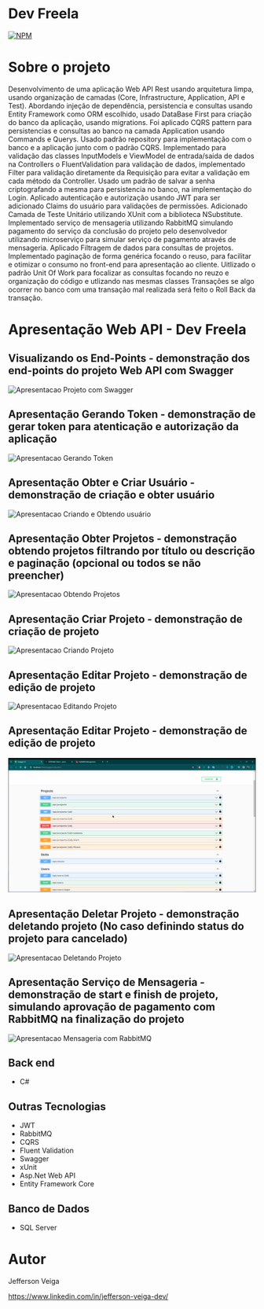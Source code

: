 # Dev Freela

[![NPM](https://img.shields.io/github/license/jehveiga/Blog-api)](https://github.com/jehveiga/dev-freela/blob/main/LICENSE)

# Sobre o projeto

Desenvolvimento de uma aplicação Web API Rest usando arquitetura limpa, usando organização de camadas (Core, Infrastructure, Application, API e Test).
Abordando injeção de dependência, persistencia e consultas usando Entity Framework como ORM escolhido, usado DataBase First para criação do banco da aplicação, usando migrations.
Foi aplicado CQRS pattern para persistencias e consultas ao banco na camada Application usando Commands e Querys.
Usado padrão repository para implementação com o banco e a aplicação junto com o padrão CQRS.
Implementado para validação das classes InputModels e ViewModel de entrada/saida de dados na Controllers o FluentValidation para validação de dados, implementado Filter para validação diretamente da Requisição para evitar a validação em cada método da Controller.
Usado um padrão de salvar a senha criptografando a mesma para persistencia no banco, na implementaçào do Login.
Aplicado autenticação e autorização usando JWT para ser adicionado Claims do usuário para validações de permissões.
Adicionado Camada de Teste Unitário utilizando XUnit com a biblioteca NSubstitute.
Implementado serviço de mensageria utilizando RabbitMQ simulando pagamento do serviço da conclusão do projeto pelo desenvolvedor utilizando microserviço para simular serviço de pagamento através de mensageria.
Aplicado Filtragem de dados para consultas de projetos.
Implementado paginação de forma genérica focando o reuso, para facilitar e otimizar o consumo no front-end para apresentação ao cliente.
Uitlizado o padrão Unit Of Work para focalizar as consultas focando no reuzo e organização do código e utlizando nas mesmas classes Transações se algo ocorrer no banco com uma transação mal realizada será feito o Roll Back da transação.

# Apresentação Web API - Dev Freela

## Visualizando os End-Points - demonstração dos end-points do projeto Web API com Swagger
![Apresentacao Projeto com Swagger](https://github.com/jehveiga/dev-freela/blob/main/assets/apresentacao_swagger.gif)

## Apresentação Gerando Token - demonstração de gerar token para atenticação e autorização da aplicação
![Apresentacao Gerando Token](https://github.com/jehveiga/dev-freela/blob/main/assets/gerar_token.gif)

## Apresentação Obter e Criar Usuário - demonstração de criação e obter usuário
![Apresentacao Criando e Obtendo usuário](https://github.com/jehveiga/dev-freela/blob/main/assets/obter_criar_usuario.gif)

## Apresentação Obter Projetos - demonstração obtendo projetos filtrando por título ou descrição e paginação (opcional ou todos se não preencher)
![Apresentacao Obtendo Projetos](https://github.com/jehveiga/dev-freela/blob/main/assets/obter_project.gif)

## Apresentação Criar Projeto - demonstração de criação de projeto
![Apresentacao Criando Projeto](https://github.com/jehveiga/dev-freela/blob/main/assets/post_project.gif)

## Apresentação Editar Projeto - demonstração de edição de projeto
![Apresentacao Editando Projeto](https://github.com/jehveiga/dev-freela/blob/main/assets/post_project.gif)

## Apresentação Editar Projeto - demonstração de edição de projeto
![Apresentacao Editando Projeto](https://github.com/jehveiga/dev-freela/blob/main/assets/put_project.gif)

## Apresentação Deletar Projeto - demonstração deletando projeto (No caso definindo status do projeto para cancelado)
![Apresentacao Deletando Projeto](https://github.com/jehveiga/dev-freela/blob/main/assets/delete_project.gif)

## Apresentação Serviço de Mensageria - demonstração de start e finish de projeto, simulando aprovação de pagamento com RabbitMQ na finalização do projeto
![Apresentacao Mensageria com RabbitMQ](https://github.com/jehveiga/dev-freela/blob/main/assets/rabbitMQ_finish_project.gif)

## Back end

- C#

## Outras Tecnologias

- JWT
- RabbitMQ
- CQRS
- Fluent Validation
- Swagger
- xUnit
- Asp.Net Web API
- Entity Framework Core

## Banco de Dados

- SQL Server

# Autor 

Jefferson Veiga

https://www.linkedin.com/in/jefferson-veiga-dev/
